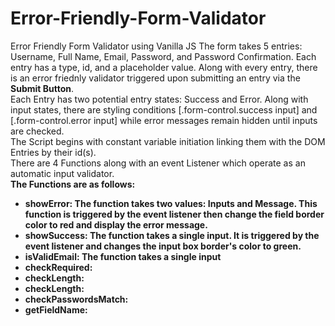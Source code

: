 # Error-Friendly-Form-Validator
Error Friendly Form Validator using Vanilla JS
The form takes 5 entries: Username, Full Name, Email, Password, and Password Confirmation. Each entry has a type, id, and a placeholder value. Along with every entry, there is an error friednly validator triggered upon submitting an entry via the <b>Submit Button</b>.<br>
Each Entry has two potential entry states: Success and Error. Along with input states, there are styling conditions [.form-control.success input] and [.form-control.error input] while error messages remain hidden until inputs are checked.<br>
The Script begins with constant variable initiation linking them with the DOM Entries by their id(s).<br>
There are 4 Functions along with an event Listener which operate as an automatic input validator.<br>
<b> The Functions are as follows:<b><br>
<ul>
  <li><b>showError</b>: The function takes two values: Inputs and Message. This function is triggered by the event listener then change the field border color to red and display the error message.</li>
  <li><b>showSuccess</b>: The function takes a single input. It is triggered by the event listener and changes the input box border's color to green.</li>
  <li><b>isValidEmail</b>: The function takes a single input</li>
  <li><b>checkRequired</b>:</li>
  
 <li><b>checkLength</b>:</li>
  <li><b>checkLength</b>:</li>
  <li><b>checkPasswordsMatch</b>:</li>
  <li><b>getFieldName</b>:</li>
  
</ul>
